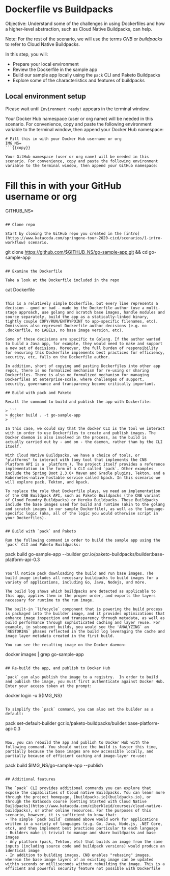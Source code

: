 # Dockerfile vs Buildpacks

Objective:
Understand some of the challenges in using Dockerfiles and how a higher-level abstraction, such as Cloud Native Buildpacks, can help.

Note:
For the rest of the scenario, we will use the terms _CNB_ or _buildpacks_ to refer to Cloud Native Buildpacks.

In this step, you will:
- Prepare your local environment
- Review the Dockerfile in the sample app
- Build our sample app locally using the `pack` CLI and Paketo Buildpacks
- Explore some of the characteristics and features of buildpacks

## Local environment setup
Please wait until `Environment ready!` appears in the terminal window.

Your Docker Hub namespace (user or org name) will be needed in this scenario. For convenience, copy and paste the following environment variable to the terminal window, then append your Docker Hub namespace:

```
# Fill this in with your Docker Hub username or org
IMG_NS=
```{{copy}}

Your GitHub namespace (user or org name) will be needed in this scenario. For convenience, copy and paste the following environment variable to the terminal window, then append your GitHub namespace:

```
# Fill this in with your GitHub username or org
GITHUB_NS=
```{{copy}}

## Clone repo

Start by cloning the GitHub repo you created in the [intro](https://www.katacoda.com/springone-tour-2020-cicd/scenarios/1-intro-workflow) scenario.

```
git clone https://github.com/$GITHUB_NS/go-sample-app.git && cd go-sample-app
```{{execute}}

## Examine the Dockerfile

Take a look at the Dockerfile included in the repo

```
cat Dockerfile
```{{execute}}

This is a relatively simple Dockerfile, but every line represents a decision - good or bad - made by the Dockerfile author (use a multi-stage approach, use golang and scratch base images, handle modules and source separately, build the app as a statically-linked binary, tightly couple COPY/RUN/ENTRYPOINT to app-specific filenames, etc). Ommissions also represent Dockerfile author decisions (e.g. no .dockerfile, no LABELs, no base image version, etc). 

Some of these decisions are specific to Golang. If the author wanted to build a Java app, for example, they would need to make and support a new set of decisions. Moreover, the full burden of responsibility for ensuring this Dockerfile implements best practices for efficiency, security, etc, falls on the Dockerfile author.

In addition, short of copying and pasting Dockerfiles into other app repos, there is no formalized mechanism for re-using or sharing Dockerfiles. There is also no formalized mechanism for managing Dockerfiles at enterprise-scale, where challenges of support, security, governance and transparency become critically important.

## Build with pack and Paketo

Recall the command to build and publish the app with Dockerfile:

> ```
> docker build . -t go-sample-app
> ```

In this case, we could say that the docker CLI is the tool we interact with in order to use Dockerfiles to create and publish images. The Docker daemon is also involved in the process, as the build is actually carried out by - and on - the daemon, rather than by the CLI itself.

With Cloud Native Buildpacks, we have a choice of tools, or "platforms" to interact with (any tool that implements the CNB Platform API is a _platform_). The project itself provides a reference implementation in the form of a CLI called `pack`. Other examples include the Spring Boot 2.3.0+ Maven and Gradle plugins, Tekton, and a Kubernetes-native hostable service called kpack. In this scenario we will explore pack, Tekton, and kpack.

To replace the role that Dockerfile plays, we need an implementation of the CNB Buildpack API, such as Paketo Buildpacks (the CNB variant of Cloud Foundry Buildpacks) or Heroku Buildpacks. These Buildpacks include the base images used for build and runtime (akin to the golang and scratch images in our sample Dockerfile), as well as the language-specific logic (aka, all of the logic you would otherwise script in your Dockerfiles). 


## Build with `pack` and Paketo

Run the following command in order to build the sample app using the `pack` CLI and Paketo Buildpacks:

```
pack build go-sample-app --builder gcr.io/paketo-buildpacks/builder:base-platform-api-0.3
```{{execute}}

You'll notice pack downloading the build and run base images. The build image includes all necessary buildpacks to build images for a variety of applications, including Go, Java, Nodejs, and more.

The build log shows which buildpacks are detected as applicable to this app, applies them in the proper order, and exports the layers necessary for runtime to the run image.

The built-in `lifecycle` component that is powering the build process is packaged into the builder image, and it provides optimizations that enhance image inspection and transparency through metadata, as well as build performance through sophisticated caching and layer reuse. For example, in subsequent builds, you would see the 'ANALYZING` an `RESTORING` phases reflected in the build log leveraging the cache and image layer metadata created in the first build.

You can see the resulting image on the Docker daemon:

```
docker images | grep go-sample-app
```{{execute}}

## Re-build the app, and publish to Docker Hub

`pack` can also publish the image to a registry.  In order to build and publish the image, you must first authenticate against Docker Hub. Enter your access token at the prompt:

```
docker login -u ${IMG_NS}
```{{execute}}

To simplify the `pack` command, you can also set the builder as a default:

```
pack set-default-builder gcr.io/paketo-buildpacks/builder:base-platform-api-0.3
```{{execute}}

Now, you can rebuild the app and publish to Docker Hub with the following command. You should notice the build is faster this time, partially because the base images are now accessible locally, and partially because of efficient caching and image-layer re-use:

```
pack build $IMG_NS/go-sample-app --publish
```{{execute}}

## Additional features

The `pack` CLI provides additional commands you can explore that expose the capabilities of Cloud native Buildpacks. You can leanr more through the project homepage, [buildpacks.io](buildpacks.io), or through the Katacoda course [Getting Started with Cloud Native Buildpacks](https://www.katacoda.com/ciberkleid/courses/cloud-native-buildpacks), or other online resources. For the purposes of this scenario, however, it is sufficient to know that:
- The simple `pack build` command above would work for applications written in a variety of languages (e.g. Go, Java, Node.js, .NET Core, etc), and they implement best practices particular to each language
- Builders make it trivial to manage and share buildpacks and base images
- Any platform (pack, Tekton, etc) that builds an image from the same inputs (including source code and buildpack versions) would produce an identical image
- In addition to building images, CNB enables "rebasing" images, wherein the base image layers of an existing image can be updated within seconds or milliseconds without rebuilding the image. This is a efficient and powerful security feature not possible with Dockerfile

